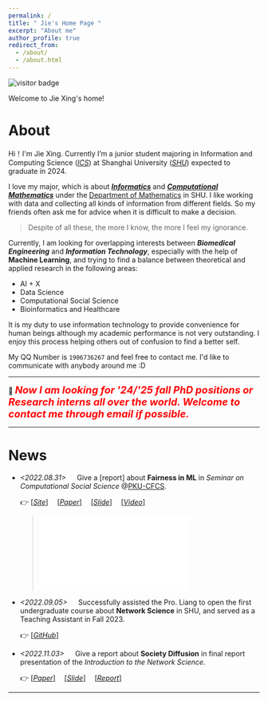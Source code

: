 ```yaml
---
permalink: /
title: " Jie's Home Page "
excerpt: "About me"
author_profile: true
redirect_from: 
  - /about/
  - /about.html
---
```


![visitor badge](https://visitor-badge.laobi.icu/badge?page_id=jxing0831.github.io&left_text=Total%20Visitors)

Welcome to Jie Xing's home!

# About 

Hi！I'm Jie Xing.
Currently I’m a junior student majoring in Information and Computing Science ([_ICS_](https://en.wikipedia.org/wiki/Information_and_computer_science)) at Shanghai University ([_SHU_](https://en.shu.edu.cn/)) <!--as well as minoring in Wise Information Technology of Medical in [Shanghai Jiao Tong University(SJTU)](https://en.sjtu.edu.cn/),--> expected to graduate in 2024. 

<!--
My research interests focus on statistics and optimization theory, reinforcement learning, medical imaging, robotics and their intersections. My QQ_number is 1906736267 and feel free to contact me. I'd like to communicate with anybody around me.
-->

[\\]:(2022_11_16)

I love my major, which is about _**[Informatics](https://en.wikipedia.org/wiki/Informatics)**_ and **_[Computational Mathematics](https://en.wikipedia.org/wiki/Computational_mathematics)_**
under the [Department of Mathematics](https://en.math.shu.edu.cn/) in SHU. I like working with data and collecting all kinds of information from different fields. So my friends often ask me for advice when it is difficult to make a decision.
> Despite of all these, the more I know, the more I feel my ignorance.

Currently, I am looking for overlapping interests between **_Biomedical Engineering_** and **_Information Technology_**,
especially with the help of **Machine Learning**, and trying to find a balance between theoretical and applied research
in the following areas:

- AI + X
- Data Science
- Computational Social Science
- Bioinformatics and Healthcare


It is my duty to use information technology to provide convenience for human beings
although my academic performance is not very outstanding. I enjoy this process helping
others out of confusion to find a better self.

My QQ Number is `1906736267` and feel free to contact me. I'd like to communicate with anybody around me :D

---

🔔
<span style="color: red; font-weight: bold; font-style: italic; font-size: 20px">
Now I am looking for '24/'25 fall PhD positions or Research interns all over the world. Welcome to contact me through email if possible.</span>

---

# News
- _<2022.08.31>_ &emsp; Give a [report] about **Fairness in ML** in _Seminar on Computational Social Science_ @[PKU-CFCS](https://cfcs.pku.edu.cn/english/). 

  👉 [[_Site_]](https://elicitation.info/classroom/2/) &emsp;[[_Paper_]](https://dl.acm.org/doi/abs/10.1145/3376898) &emsp;[[_Slide_]](https://jxing0831.github.io/files/A_Snapshot_of_the_Frontiers_of_Fairness_in_Machine_Learning.pdf) &emsp;[[_Video_]](https://www.bilibili.com/video/BV1UW4y117Jd/?p=23)
   > <iframe src="//player.bilibili.com/player.html?aid=941133835&bvid=BV1UW4y117Jd&cid=820249101&page=23" scrolling="no" border="0" frameborder="no" framespacing="0" allowfullscreen="true"> </iframe>

- _<2022.09.05>_ &emsp; Successfully assisted the Pro. Liang to open the first undergraduate course about **Network Science** in SHU, and served as a Teaching Assistant in Fall 2023.
 
  👉 [[_GitHub_]](https://github.com/jxing0831/SHU-Network_Science)

- _<2022.11.03>_ &emsp; Give a report about **Society Diffusion** in final report presentation of the _Introduction to the Network Science_.

  👉 [[_Paper_]](https://www.nature.com/articles/s41467-021-25953-1) &emsp;[[_Slide_]](https://jxing0831.github.io/files/Collective_patterns_of_social_diffusion_are_shaped_by_individual_inertia_and_trend-seeking.pdf) &emsp;[[_Report_]](https://jxing0831.github.io/files/Final_report_for_NetSci.pdf)
  
---


